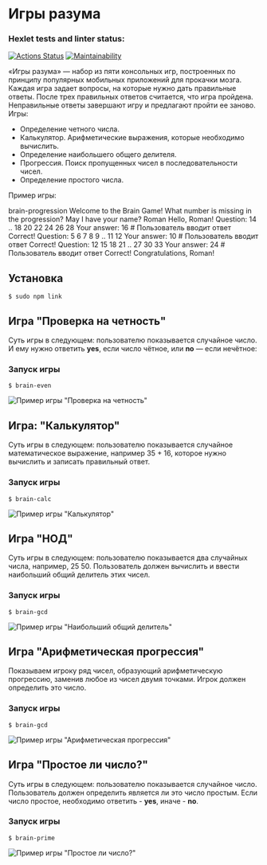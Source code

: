 # Игры разума

### Hexlet tests and linter status:
[![Actions Status](https://github.com/Serrgen24/frontend-project-44/actions/workflows/hexlet-check.yml/badge.svg)](https://github.com/Serrgen24/frontend-project-44/actions)
[![Maintainability](https://api.codeclimate.com/v1/badges/40c48d3197ca557d93e9/maintainability)](https://codeclimate.com/github/Serrgen24/frontend-project-44/maintainability)

«Игры разума» — набор из пяти консольных игр, построенных по принципу популярных мобильных приложений для прокачки мозга. Каждая игра задает вопросы, на которые нужно дать правильные ответы. После трех правильных ответов считается, что игра пройдена. Неправильные ответы завершают игру и предлагают пройти ее заново. Игры:

- Определение четного числа.
- Калькулятор. Арифметические выражения, которые необходимо вычислить.
- Определение наибольшего общего делителя.
- Прогрессия. Поиск пропущенных чисел в последовательности чисел.
- Определение простого числа.

Пример игры:

  brain-progression
  Welcome to the Brain Game!
  What number is missing in the progression?
  May I have your name? Roman
  Hello, Roman!
  Question: 14 .. 18 20 22 24 26 28
  Your answer: 16 # Пользователь вводит ответ
  Correct!
  Question: 5 6 7 8 9 .. 11 12
  Your answer: 10 # Пользователь вводит ответ
  Correct!
  Question: 12 15 18 21 .. 27 30 33
  Your answer: 24 # Пользователь вводит ответ
  Correct!
  Congratulations, Roman!

## Установка

`$ sudo npm link`

## Игра "Проверка на четность" 

  Суть игры в следующем: пользователю показывается случайное число. И ему нужно ответить **yes**, если число чётное, или **no** — если нечётное:

  ### Запуск игры

  `$ brain-even`

  ![Пример игры "Проверка на четность"](https://asciinema.org/a/678254)

## Игра: "Калькулятор"

  Суть игры в следующем: пользователю показывается случайное математическое выражение, например 35 + 16, которое нужно вычислить и записать правильный ответ.

  ### Запуск игры

  `$ brain-calc`

  ![Пример игры "Калькулятор"](https://asciinema.org/a/678788)

## Игра "НОД"

  Суть игры в следующем: пользователю показывается два случайных числа, например, 25 50. Пользователь должен вычислить и ввести наибольший общий делитель этих чисел.

  ### Запуск игры

  `$ brain-gcd`

  ![Пример игры "Наибольший общий делитель"](https://asciinema.org/a/678791)

## Игра "Арифметическая прогрессия"

  Показываем игроку ряд чисел, образующий арифметическую прогрессию, заменив любое из чисел двумя точками. Игрок должен определить это число.

  ### Запуск игры

  `$ brain-gcd`

  ![Пример игры "Арифметическая прогрессия"](https://asciinema.org/a/678781)

## Игра "Простое ли число?"

  Суть игры в следующем: пользователю показывается случайное число. Пользователь должен определить является ли это число простым. Если число простое, необходимо ответить - **yes**, иначе - **no**.

  ### Запуск игры

  `$ brain-prime`

  ![Пример игры "Простое ли число?"](https://asciinema.org/a/679099)

